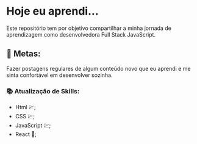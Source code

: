 # Hoje eu aprendi...
Este repositório tem por objetivo compartilhar a minha jornada de aprendizagem como desenvolvedora Full Stack JavaScript.

## 🎯 Metas:
Fazer postagens regulares de algum conteúdo novo que eu aprendi e me sinta confortável em desenvolver sozinha.

### 📚 Atualização de Skills:
- Html 💹;
- CSS 💹;
- JavaScript 💹;
- React 📝;


